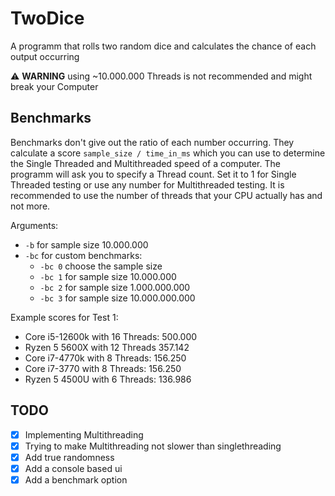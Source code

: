 # TwoDice

A programm that rolls two random dice and calculates the chance of each output occurring

⚠ **WARNING** using ~10.000.000 Threads is not recommended and might break your Computer

## Benchmarks

Benchmarks don't give out the ratio of each number occurring. They calculate a score `sample_size / time_in_ms` which you can use to determine the Single Threaded and Multithreaded speed of a computer. The programm will ask you to specify a Thread count. Set it to 1 for Single Threaded testing or use any number for Multithreaded testing. It is recommended to use the number of threads that your CPU actually has and not more.

Arguments:

- `-b` for sample size 10.000.000
- `-bc` for custom benchmarks:
  - `-bc 0` choose the sample size
  - `-bc 1` for sample size 10.000.000
  - `-bc 2` for sample size 1.000.000.000
  - `-bc 3` for sample size 10.000.000.000

Example scores for Test 1:

- Core i5-12600k with 16 Threads: 500.000
- Ryzen 5 5600X with 12 Threads 357.142
- Core i7-4770k with 8 Threads: 156.250
- Core i7-3770 with 8 Threads: 156.250
- Ryzen 5 4500U with 6 Threads: 136.986

## TODO

- [X] Implementing Multithreading
- [X] Trying to make Multithreading not slower than singlethreading
- [X] Add true randomness
- [X] Add a console based ui
- [X] Add a benchmark option
